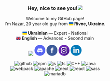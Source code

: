 <h3 align="center">Hey, nice to see you!<img src="https://raw.githubusercontent.com/MartinHeinz/MartinHeinz/master/wave.gif" width="36"/></h3>
<p align="center">Welcome to my GitHub page!<br>
    I'm Nazar, 20 year old guy from <a href="https://en.wikipedia.org/wiki/Rivne" target="_blank"><img         src="./img/ukraine-flag-icon.svg" style="width: 15px;" /></a><b> Rivne, Ukraine</b>.</p>
<p align="center">
    <a href="https://en.wikipedia.org/wiki/Ukrainian_language" target="_blank"><img  src="./img/ukraine-flag-icon.svg" width="15"/></a><b> Ukrainian </b>— Expert - National<br>
    <a href="https://en.wikipedia.org/wiki/English_language" target="_blank"><img                                           src="./img/united-kingdom-flag-icon.svg" width="15"/></a><b> English </b>— Advanced - Second main<br>
</p>
<p align="center">
    <a href="https://t.me/NazarSavchuk" target="_blank"><img                                           src="./img/telegram-icon.svg" width="36"/></a>
    <a href="https://discordapp.com/users/534449983244730368" target="_blank"><img src="./img/discord-v2-svgrepo-com.svg" width="36"/></a>
    <a href="https://www.facebook.com/nazar.savchuk.liED/" target="_blank"><img width="36" src="./img/facebook-svgrepo-com.svg"/></a>
    <a href="https://www.instagram.com/_nazar_savchuk_/" target="_blank"><img                                           src="./img/instagram-svgrepo-com.svg" width="36"/></a>
    <a href="https://www.linkedin.com/in/paul-litovka-61a5941b6" target="_blank"><img                                           src="/img/linkedin-svgrepo-com (1).svg" width="36"/></a>
</p>
</p>
<p align="center">
    <img alt="github" src="https://img.shields.io/badge/-GitHub-181717?style=flat-flat&logo=github&logoColor=white" />
    <img alt="npm" src="https://img.shields.io/badge/-npm-CB3837?style=flat-flat&logo=npm&logoColor=white" />
    <img alt="js" src="https://img.shields.io/badge/-JavaScript-F7DF1E?style=flat-flat&logo=javascript&logoColor=black" />
    <img alt="ts" src="https://img.shields.io/badge/-TypeScript-3178C6?style=flat-flat&logo=typescript&logoColor=white" />
    <img alt="C++" src="https://img.shields.io/badge/C++-blue.svg?style=flat&logo=c%2B%2B" />
    <img alt="Java" src="https://img.shields.io/badge/-Java-e87000?style=flat-flat&logo=java&logoColor=white" /><br/>
    <img alt="webpack" src="https://img.shields.io/badge/-Webpack-8DD6F9?style=flat-flat&logo=webpack&logoColor=gray" />
    <img alt="apache" src="https://img.shields.io/badge/-Apache-D22128?style=flat-flat&logo=apache&logoColor=white" />
    <img alt="next" src="https://img.shields.io/badge/-Next.js-000000?style=flat-flat&logo=next.js&logoColor=white" />
    <img alt="react" src="https://img.shields.io/badge/-React-61DAFB?style=flat-flat&logo=react&logoColor=black" />
    <img alt="sass" src="https://img.shields.io/badge/-Sass-CC6699?style=flat-flat&logo=sass&logoColor=white" /><br/>
    <img alt="mariadb" src="https://img.shields.io/badge/-MariaDB-003545?style=flat-flat&logo=mariadb&logoColor=white" />
</p>
